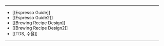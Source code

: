 
---

- [[Espresso Guide]]
- [[Espresso Guide2]]
- [[Brewing Recipe Design]]
- [[Brewing Recipe Design2]]
- [[TDS, 수율]]

---
